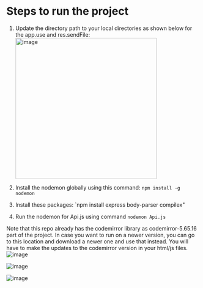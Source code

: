 # Steps to run the project
1. Update the directory path to your local directories as shown below for the app.use and res.sendFile:
   <img width="369" alt="image" src="https://github.com/syednoman84/CodeEditor/assets/24880733/1a299fa6-2123-4866-82e8-9f645ef4bb14">

2. Install the nodemon globally using this command: `npm install -g nodemon`
3. Install these packages: `npm install express body-parser compilex"
4. Run the nodemon for Api.js using command `nodemon Api.js`

Note that this repo already has the codemirror library as codemirror-5.65.16 part of the project. In case you want to run on a newer version, you can go to this location and download a newer one and use that instead. You will have to make the updates to the codemirror version in your html/js files.
![image](https://github.com/syednoman84/CodeEditor/assets/24880733/381b645b-c357-4a31-b67d-82dc1a830426)

![image](https://github.com/syednoman84/CodeEditor/assets/24880733/cadb3170-e5de-47c7-be67-b207e802a2e7)

![image](https://github.com/syednoman84/CodeEditor/assets/24880733/129c48b0-9e09-4a98-b16b-22a61e0fcffa)




